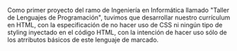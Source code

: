 Como primer proyecto del ramo de Ingeniería en Informática llamado "Taller de Lenguajes de Programación", tuvimos que desarrollar
nuestro currículum en HTML, con la especificación de no hacer uso de CSS ni ningún tipo de styling inyectado en el código HTML,
con la intención de hacer uso sólo de los atrributos básicos de este lenguaje de marcado.